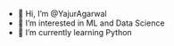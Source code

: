 - 👋 Hi, I’m @YajurAgarwal
- 👀 I’m interested in ML and Data Science 
- 🌱 I’m currently learning Python


<!---
YajurAgarwal/YajurAgarwal is a ✨ special ✨ repository because its `README.md` (this file) appears on your GitHub profile.
You can click the Preview link to take a look at your changes.
--->
